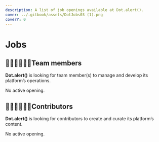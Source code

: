 ```yaml
---
description: A list of job openings available at Dot.alert().
cover: ../.gitbook/assets/DotJobs03 (1).png
coverY: 0
---
```


# Jobs

## 👩🏿‍💻👨🏼‍💻**Team members**

**Dot.alert()** is looking for team member(s) to manage and develop its platform’s operations.

No active opening.





## 👨🏻‍💼👩🏾‍💼Contributors

**Dot.alert()** is looking for contributors to create and curate its platform’s content.

No active opening.

